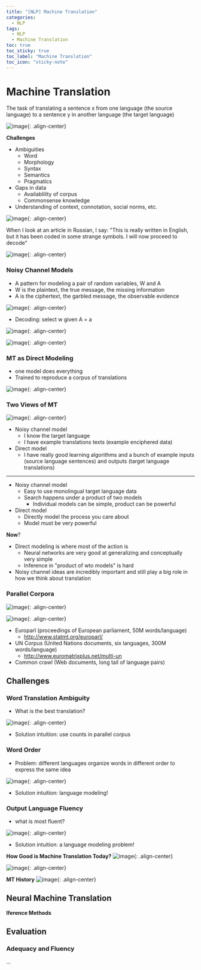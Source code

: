 ```yaml
---
title: "[NLP] Machine Translation"
categories:
  - NLP
tags:
  - NLP
  - Machine Translation
toc: true
toc_sticky: true
toc_label: "Machine Translation"
toc_icon: "sticky-note"
---
```


# Machine Translation

The task of translating a sentence x from one language (the source language) to a sentence y in another language (the target language)

![image](https://user-images.githubusercontent.com/55765292/163768930-fa472a84-1bfe-4eba-8b2e-1f8d8653316d.png){: .align-center}

**Challenges**
- Ambiguities
  - Word
  - Morphology
  - Syntax
  - Semantics
  - Pragmatics
- Gaps in data
  - Availablility of corpus
  - Commonsense knowledge
- Understanding of context, connotation, social norms, etc. 

![image](https://user-images.githubusercontent.com/55765292/163769232-fe62904d-d06f-49f9-822b-c2ccb073e1ec.png){: .align-center}

When I look at an article in Russian, I say:
"This is really written in English, but it has been coded in some strange symbols. I will now proceed to decode"

![image](https://user-images.githubusercontent.com/55765292/163769572-5699bbc4-ff5d-4a24-b618-e37b88606826.png){: .align-center}

### Noisy Channel Models
- A pattern for modeling a pair of random variables, W and A
- W is the plaintext, the true message, the missing information
- A is the ciphertext, the garbled message, the observable evidence

![image](https://user-images.githubusercontent.com/55765292/167069046-aed7a3dd-1f34-4e7a-ad3f-d05ca3885584.png){: .align-center}

- Decoding: select w given A = a

![image](https://user-images.githubusercontent.com/55765292/167069137-b25105e8-374c-419c-a66d-7dc34a033a48.png){: .align-center}

![image](https://user-images.githubusercontent.com/55765292/167069188-1fbc8951-a338-49f3-b2c5-03bc68b24a0f.png){: .align-center}

### MT as Direct Modeling
- one model does everything
- Trained to reproduce a corpus of translations

![image](https://user-images.githubusercontent.com/55765292/167069203-35c9d7c4-759f-47c9-b680-747781a56979.png){: .align-center}

### Two Views of MT

![image](https://user-images.githubusercontent.com/55765292/167074052-a6dc653a-12ee-4b0b-bcb3-81bce182473a.png){: .align-center}

- Noisy channel model
  - I know the target language
  - I have example translations texts (example enciphered data)
- Direct model
  - I have really good learning algorithms and a bunch of example inputs (source language sentences) and outputs (target language translations)

---

- Noisy channel model
  - Easy to use monolingual target language data
  - Search happens under a product of two models
    -  Individual models can be simple, product can be powerful
- Direct model
  - Directly model the process you care about
  - Model must be very powerful

**Now**?

- Direct modeling is where most of the action is
  - Neural networks are very good at generalizing and conceptually very simple
  - Inference in "product of wto models" is hard
- Noisy channel ideas are incredibly important and still play a big role in how we think about translation

### Parallel Corpora

![image](https://user-images.githubusercontent.com/55765292/167076260-b7412c95-b376-464a-93bc-51c55c3ea1f1.png){: .align-center}

![image](https://user-images.githubusercontent.com/55765292/167076357-30903ce7-55d0-4525-bd7f-fb5764536708.png){: .align-center}

- Europarl (proceedings of European parliament, 50M words/language)
  - http://www.statmt.org/europarl/
- UN Corpus (United Nations documents, six languages, 300M words/language)
  - http://www.euromatrixplus.net/multi-un
- Common crawl (Web documents, long tail of language pairs)

## Challenges

### Word Translation Ambiguity
- What is the best translation?

![image](https://user-images.githubusercontent.com/55765292/167076649-4656fc04-01da-4c39-aa99-99fb7957ce92.png){: .align-center}

- Solution intuition: use counts in parallel corpus

### Word Order
- Problem: different languages organize words in different order to express the same idea

![image](https://user-images.githubusercontent.com/55765292/167076938-49c3cc2f-f0f6-4875-91aa-964244a8d493.png){: .align-center}

- Solution intuition: language modeling!

### Output Language Fluency
- what is most fluent?

![image](https://user-images.githubusercontent.com/55765292/167077073-6140a947-0771-4b52-99ef-eb2cdf83fcd9.png){: .align-center}

- Solution intuition: a language modeling problem!

**How Good is Machine Translation Today?**
![image](https://user-images.githubusercontent.com/55765292/167077244-06af3952-f00c-4a72-81d8-c684a3c7bc6b.png){: .align-center}

![image](https://user-images.githubusercontent.com/55765292/167077204-2ec0e873-0108-42ff-bd12-5a51e0cc24b6.png){: .align-center}

**MT History**
![image](https://user-images.githubusercontent.com/55765292/167077269-ca4d6fb4-7481-4d0f-ac49-9f6c342f5b8f.png){: .align-center}

## Neural Machine Translation

**Iference Methods**

## Evaluation

### Adequacy and Fluency

...
